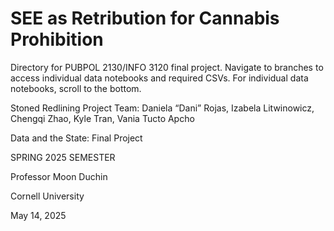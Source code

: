 # SEE as Retribution for Cannabis Prohibition

Directory for PUBPOL 2130/INFO 3120 final project. Navigate to branches to access individual data notebooks and required CSVs. For individual data notebooks, scroll to the bottom. 

Stoned Redlining Project Team: Daniela “Dani” Rojas, Izabela Litwinowicz, Chengqi Zhao, Kyle Tran, Vania Tucto Apcho

Data and the State: Final Project

SPRING 2025 SEMESTER

Professor Moon Duchin

Cornell University

May 14, 2025
